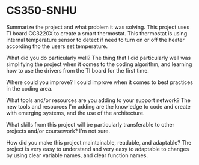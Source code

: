 # CS350-SNHU
Summarize the project and what problem it was solving.
This project uses TI board CC3220X to create a smart thermostat.
This thermostat is using internal temperature sensor to detect if need to turn on or off the heater according tho the users set temperature.

What did you do particularly well?
The thing that I did particularly well was simplifying the project when it comes to the coding algorithm, and learning how to use the drivers from the TI board for the first time.

Where could you improve?
I could improve when it comes to best practices in the coding area.

What tools and/or resources are you adding to your support network?
The new tools and resources I'm adding are the knowledge to code and create with emerging systems, and the use of the architecture.

What skills from this project will be particularly transferable to other projects and/or coursework? 
I'm not sure.

How did you make this project maintainable, readable, and adaptable? The project is very easy to understand and very easy to adaptable to changes by using clear variable names, and clear function names.
